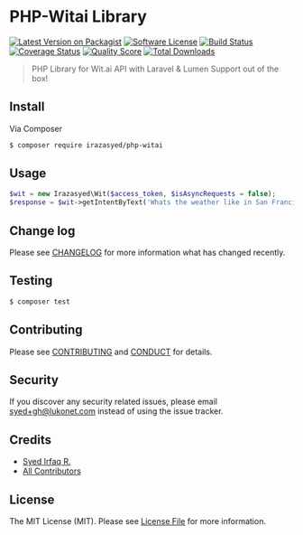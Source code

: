 # PHP-Witai Library

[![Latest Version on Packagist][ico-version]][link-packagist]
[![Software License][ico-license]](LICENSE.md)
[![Build Status][ico-travis]][link-travis]
[![Coverage Status][ico-scrutinizer]][link-scrutinizer]
[![Quality Score][ico-code-quality]][link-code-quality]
[![Total Downloads][ico-downloads]][link-downloads]

> PHP Library for Wit.ai API with Laravel & Lumen Support out of the box!

## Install

Via Composer

``` bash
$ composer require irazasyed/php-witai
```

## Usage

``` php
$wit = new Irazasyed\Wit($access_token, $isAsyncRequests = false);
$response = $wit->getIntentByText('Whats the weather like in San Francisco?', $optional_params);
```

## Change log

Please see [CHANGELOG](CHANGELOG.md) for more information what has changed recently.

## Testing

``` bash
$ composer test
```

## Contributing

Please see [CONTRIBUTING](CONTRIBUTING.md) and [CONDUCT](CONDUCT.md) for details.

## Security

If you discover any security related issues, please email syed+gh@lukonet.com instead of using the issue tracker.

## Credits

- [Syed Irfaq R.][link-author]
- [All Contributors][link-contributors]

## License

The MIT License (MIT). Please see [License File](LICENSE.md) for more information.

[ico-version]: https://img.shields.io/packagist/v/irazasyed/php-witai.svg?style=flat-square
[ico-license]: https://img.shields.io/badge/license-MIT-brightgreen.svg?style=flat-square
[ico-travis]: https://img.shields.io/travis/irazasyed/php-witai/master.svg?style=flat-square
[ico-scrutinizer]: https://img.shields.io/scrutinizer/coverage/g/irazasyed/php-witai.svg?style=flat-square
[ico-code-quality]: https://img.shields.io/scrutinizer/g/irazasyed/php-witai.svg?style=flat-square
[ico-downloads]: https://img.shields.io/packagist/dt/irazasyed/php-witai.svg?style=flat-square

[link-packagist]: https://packagist.org/packages/irazasyed/php-witai
[link-travis]: https://travis-ci.org/irazasyed/php-witai
[link-scrutinizer]: https://scrutinizer-ci.com/g/irazasyed/php-witai/code-structure
[link-code-quality]: https://scrutinizer-ci.com/g/irazasyed/php-witai
[link-downloads]: https://packagist.org/packages/irazasyed/php-witai
[link-author]: https://github.com/irazasyed
[link-contributors]: ../../contributors
